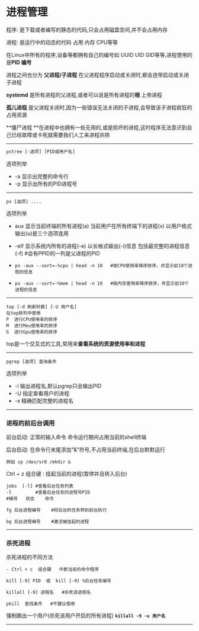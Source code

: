# 进程管理

程序: 是下载或者编写的静态的代码,只会占用磁盘空间,并不会占用内存

进程: 是运行中的动态的代码 占用 内存 CPU等等

在Linux中所有的程序,设备等都拥有自己的编号如 UUID UID GID等等,进程使用的是**PID 编号**

进程之间也分为 **父进程/子进程** 在父进程程序启动或关闭时,都会连带启动或关闭子进程

**systemd** 是所有进程的父进程,或者可以说是所有进程的**根** 上帝进程

**孤儿进程** 是父进程关闭时,因为一些错误无法关闭的子进程,会导致该子进程疯狂的占用资源

**僵尸进程 **在进程中也拥有一些无用的,或是损坏的进程,这时程序无法意识到自己已经故障或卡死就需要我们人工来进程杀除

---

```html
pstree [-选项] [PID或用户名]
```

选项列举

- -a  显示出完整的命令行
- -p  显示出所有的PID进程号

---

```
ps [选项] ....
```

选项列举

- aux    显示当前终端的所有进程(a) 当前用户在所有终端下的进程(x) 以用户格式输出(u)是三个选项连用

- -elf      显示系统内所有的进程(-e)  以长格式输出(-i)信息  包括最完整的进程信息(-f)
      #会有PPID的一列是父进程的PID

- ```
  ps -aux --sort=-%cpu | head -n 10   #按CPU使用率降序排序，并显示前10个进程的信息
  ```

- ```
  ps -aux --sort=-%mem | head -n 10   #按内存使用率降序排序，并显示前10个进程的信息
  ```

---

```
top [-d 刷新秒数] [-U 用户名]
在top排列中使用
P  进行CPU使用率的排序
M  进行Meu使用率的排序
G  进行Gpu使用率的排序
```

top是一个交互式的工具,常用来**查看系统的资源使用率和进程**

---

``` 
pgrep [选项] 查询条件
```

选项列举

- -l  输出进程名,默认pgrep只会输出PID
- -U 指定查看用户的进程
- -x  精确匹配完整的进程名

---

### 进程的前后台调用

前台启动: 正常的输入命令  命令运行期间占用当前的shell终端

后台启动: 在命令行末尾添加"&"符号,不占用当前终端,在后台默默运行

```
例如 cp /dev/sr0 /mkdir &
```

Ctrl + z 组合键 : 挂起当前的进程(暂停并且转入后台)

```
jobs  [-l] #查看后台任务列表
-l 		   #查看后台任务的进程号PID
#编号   状态    命令
```

```
fg 后台进程编号    #将后台的任务转到前台执行
```

```
bg 后台进程编号	 #激活被挂起的进程
```

---

### 杀死进程

杀死进程的不同方法

 	- Ctrl + c  组合键   中断当前的命令程序

```
kill [-9] PID  或  kill [-9] %后台任务编号
```

```
killall [-9] 进程名   #杀死该进程名
```

```
pkill  查找条件   #不建议使用
```

强制踢出一个用户(杀死该用户开启的所有进程)      **`killall -9 -u 用户名`**

------